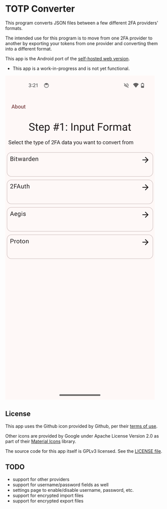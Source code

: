 # TOTP Converter

This program converts JSON files between a few different 2FA providers' formats.

The intended use for this program is to move from one 2FA provider to another by exporting your tokens from one provider and converting them into a different format.

This app is the Android port of the [self-hosted web version](https://github.com/mcarr823/totp-json-converter).

* This app is a work-in-progress and is not yet functional.

![Preview Image](screenshots/home.png)

## License

This app uses the Github icon provided by Github, per their [terms of use](https://github.com/logos).

Other icons are provided by Google under Apache License Version 2.0 as part of their [Material Icons](https://developers.google.com/fonts/docs/material_icons) library.

The source code for this app itself is GPLv3 licensed. See the [LICENSE file](./LICENSE).

## TODO

- support for other providers
- support for username/password fields as well
- settings page to enable/disable username, password, etc.
- support for encrypted import files
- support for encrypted export files

